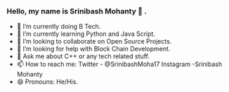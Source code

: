 ### Hello, my name is Srinibash Mohanty 👋 .



- 🔭 I’m currently doing B Tech.
- 🌱 I’m currently learning Python and Java Script.
- 👯 I’m looking to collaborate on Open Source Projects.
- 🤔 I’m looking for help with Block Chain Development.
- 💬 Ask me about C++ or any tech related stuff.
- 📫 How to reach me: 
Twitter - @SrinibashMoha17[](https://twitter.com/SrinibashMoha17) Instagram -Srinibash Mohanty[](https://www.instagram.com/its_srinibash_/)
- 😄 Pronouns: He/His.


